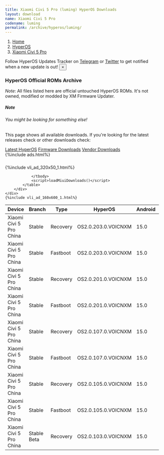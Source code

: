 ```yaml
---
title: Xiaomi Civi 5 Pro (luming) HyperOS Downloads
layout: download
name: Xiaomi Civi 5 Pro
codename: luming
permalink: /archive/hyperos/luming/
---
```

<nav aria-label="breadcrumb">
    <ol class="breadcrumb">
        <li class="breadcrumb-item"><a href="/">Home</a></li>
        <li class="breadcrumb-item"><a href="/hyperos/">HyperOS</a></li>
        <li class="breadcrumb-item active" aria-current="page"><a href="/hyperos/luming/">Xiaomi Civi 5 Pro</a></li>
    </ol>
</nav>
<div class="alert alert-primary alert-dismissible fade show" role="alert">
    Follow HyperOS Updates Tracker on <a href="https://t.me/MIUIUpdatesTracker" class="alert-link">Telegram</a>
     or <a href="https://twitter.com/MiFwUpdater" class="alert-link">Twitter</a> to get notified when a new update is out!
    <button type="button" class="close" data-dismiss="alert" aria-label="Close">
        <span aria-hidden="true">&times;</span>
    </button>
</div>

### HyperOS Official ROMs Archive
*Note*: All files listed here are official untouched HyperOS ROMs. It's not owned, modified or modded by XM Firmware Updater.
<div class="card">
  <div class="card-body">
    <h5 class="card-title">Note</h5>
    <h6 class="card-subtitle mb-2 text-muted">You might be looking for something else!</h6>
    <p class="card-text">This page shows all available downloads.
     If you're looking for the latest releases check or other downloads check:</p>
    <a href="/hyperos/luming/" class="card-link">Latest HyperOS</a>
    <a href="/firmware/luming/" class="card-link">Firmware Downloads</a>
    <a href="/vendor/luming/" class="card-link">Vendor Downloads</a>
  </div>
</div>
{%include ads.html%}
<div class="row justify-content-center">
    <div class="col-10">
        <div class="table-responsive-md" style="margin-top: 25px;">
            {%include vli_ad_320x50_1.html%}
            <table id="miui" class="display dt-responsive nowrap compact table table-striped table-hover table-sm">
                <thead class="thead-dark">
                    <tr>
                        <th data-ref="device">Device</th>
                        <th data-ref="branch">Branch</th>
                        <th data-ref="type">Type</th>
                        <th data-ref="miui">HyperOS</th>
                        <th data-ref="android">Android</th>
                        <th data-ref="size">Size</th>
                        <th data-ref="size">Date</th>
                        <th data-ref="link">Link</th>
                    </tr>
                </thead>
                <tbody>
                <tr><td>Xiaomi Civi 5 Pro China</td><td>Stable</td><td>Recovery</td><td>OS2.0.203.0.VOICNXM</td><td>15.0</td><td>7.8 GB</td><td>2025-08-07</td><td><a href="/hyperos/luming/stable/OS2.0.203.0.VOICNXM/">Download</a></td></tr>
<tr><td>Xiaomi Civi 5 Pro China</td><td>Stable</td><td>Fastboot</td><td>OS2.0.203.0.VOICNXM</td><td>15.0</td><td>10.0 GB</td><td>2025-08-02</td><td><a href="/hyperos/luming/stable/OS2.0.203.0.VOICNXM/">Download</a></td></tr>
<tr><td>Xiaomi Civi 5 Pro China</td><td>Stable</td><td>Recovery</td><td>OS2.0.201.0.VOICNXM</td><td>15.0</td><td>7.8 GB</td><td>2025-06-26</td><td><a href="/hyperos/luming/stable/OS2.0.201.0.VOICNXM/">Download</a></td></tr>
<tr><td>Xiaomi Civi 5 Pro China</td><td>Stable</td><td>Fastboot</td><td>OS2.0.201.0.VOICNXM</td><td>15.0</td><td>9.9 GB</td><td>2025-06-19</td><td><a href="/hyperos/luming/stable/OS2.0.201.0.VOICNXM/">Download</a></td></tr>
<tr><td>Xiaomi Civi 5 Pro China</td><td>Stable</td><td>Recovery</td><td>OS2.0.107.0.VOICNXM</td><td>15.0</td><td>7.8 GB</td><td>2025-06-04</td><td><a href="/hyperos/luming/stable/OS2.0.107.0.VOICNXM/">Download</a></td></tr>
<tr><td>Xiaomi Civi 5 Pro China</td><td>Stable</td><td>Fastboot</td><td>OS2.0.107.0.VOICNXM</td><td>15.0</td><td>9.9 GB</td><td>2025-05-28</td><td><a href="/hyperos/luming/stable/OS2.0.107.0.VOICNXM/">Download</a></td></tr>
<tr><td>Xiaomi Civi 5 Pro China</td><td>Stable</td><td>Recovery</td><td>OS2.0.105.0.VOICNXM</td><td>15.0</td><td>7.8 GB</td><td>2025-05-22</td><td><a href="/hyperos/luming/stable/OS2.0.105.0.VOICNXM/">Download</a></td></tr>
<tr><td>Xiaomi Civi 5 Pro China</td><td>Stable</td><td>Fastboot</td><td>OS2.0.105.0.VOICNXM</td><td>15.0</td><td>489 Bytes</td><td>2025-05-22</td><td><a href="/hyperos/luming/stable/OS2.0.105.0.VOICNXM/">Download</a></td></tr>
<tr><td>Xiaomi Civi 5 Pro China</td><td>Stable Beta</td><td>Recovery</td><td>OS2.0.103.0.VOICNXM</td><td>15.0</td><td>7.8 GB</td><td>2025-05-22</td><td><a href="/hyperos/luming/stable beta/OS2.0.103.0.VOICNXM/">Download</a></td></tr>

                </tbody>
                <script>loadMiuiDownloads()</script>
            </table>
        </div>
    </div>
    {%include vli_ad_160x600_1.html%}
</div>
